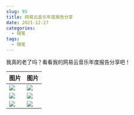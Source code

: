 ```yaml
---
slug: 95
title: 网易云音乐年度报告分享
date: 2021-12-27
categories: 
  - 随笔
tags: 
  - 随笔
---
```



我真的老了吗？看看我的网易云音乐年度报告分享吧！



| 图片                                                                                    | 图片                                                                                    |
| --------------------------------------------------------------------------------------- | --------------------------------------------------------------------------------------- |
| ![](https://imgurl.zishu.me/images/old/2022/01/05/e4a09e27ce03402b785f6146b3e7bd4c.png) | ![](https://imgurl.zishu.me/images/old/2022/01/05/edab7be18b8a86446eecca5ba12cc957.png) |
| ![](https://imgurl.zishu.me/images/old/2022/01/05/4874723c4b9c811e5381a24fac83858e.png) | ![](https://imgurl.zishu.me/images/old/2022/01/05/bd5919404434a112f160995e65a78a3f.png) |
| ![](https://imgurl.zishu.me/images/old/2022/01/05/d1b4762890c69025fce02bd713623577.png) | ![](https://imgurl.zishu.me/images/old/2022/01/05/8bc61618b976b4c0a2498897ab4ac519.png) |
